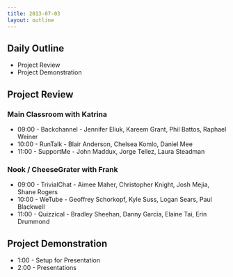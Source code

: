 ```yaml
---
title: 2013-07-03
layout: outline
---
```


## Daily Outline

* Project Review
* Project Demonstration

## Project Review

### Main Classroom with Katrina

* 09:00 - Backchannel - Jennifer Eliuk, Kareem Grant, Phil Battos, Raphael Weiner
* 10:00 - RunTalk - Blair Anderson, Chelsea Komlo, Daniel Mee
* 11:00 - SupportMe - John Maddux, Jorge Tellez, Laura Steadman

### Nook / CheeseGrater with Frank

* 09:00 - TrivialChat - Aimee Maher, Christopher Knight, Josh Mejia, Shane Rogers
* 10:00 - WeTube - Geoffrey Schorkopf, Kyle Suss, Logan Sears, Paul Blackwell
* 11:00 - Quizzical - Bradley Sheehan, Danny Garcia, Elaine Tai, Erin Drummond


## Project Demonstration

* 1:00 - Setup for Presentation
* 2:00 - Presentations
